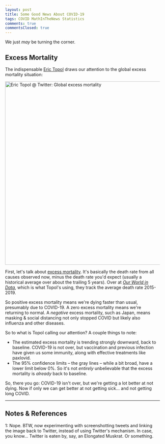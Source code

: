 ```yaml
---
layout: post
title: Some Good News About COVID-19
tags: COVID MathInTheNews Statistics
comments: true
commentsClosed: true
---
```


We just _may_ be turning the corner.  


## Excess Mortality  

The indispensable [Eric Topol](https://en.wikipedia.org/wiki/Eric_Topol) draws our
attention to the global excess mortality situation:  

<a href="https://twitter.com/EricTopol/status/1591574800925097985"><img src="{{ site.baseurl }}/images/2022-11-12-some-covid-good-news-topol-1.jpg" width="550" height="596" alt="Eric Topol @ Twitter: Global excess mortality" title="Eric Topol @ Twitter: Global excess mortality"></a>

First, let's talk about
[excess mortality](https://ourworldindata.org/excess-mortality-covid#what-is-excess-mortality).
It's basically the death rate from all causes observed now, minus the death rate you'd
expect (usually a historical average over about the trailing 5 years).  Over at
[_Our World in Data_](https://ourworldindata.org/), which is what Topol's using, they
track the average death rate 2015-2019.  

So positive excess mortality means we're dying faster than usual, presumably due to
COVID-19.  A zero excess mortality means we're returning to normal.  A _negative_ excess
mortality, such as Japan, means masking &amp; social distancing not only stopped COVID but
likely also influenza and other diseases.  

So to what is Topol calling our attention?  A couple things to note:  
- The estimated excess mortality is trending strongly downward, back to baseline.
  COVID-19 is not over, but vaccination and previous infection have given us some
  immunity, along with effective treatments like paxlovid.  
- The 95% confidence limits &ndash; the gray lines &ndash; while a bit broad, have a lower
  limit below 0%.  So it's not _entirely_ unbelievable that the excess mortality is
  _already_ back to baseline.  
  
So, there you go: COVID-19 isn't over, but we're getting a lot better at not dying.  Now
if only we can get better at not getting sick&hellip; and not getting long COVID.  


---

## Notes &amp; References  

<!--
<sup id="fn1a">[[1]](#fn1)</sup>

<a id="fn1">1</a>: ***, ["***"](***), *** [↩](#fn1a)  

<a href="{{ site.baseurl }}/images/***">
  <img src="{{ site.baseurl }}/images/***" width="400" height="***" alt="***" title="***" style="float: right; margin: 3px 3px 3px 3px; border: 1px solid #000000;">
</a>

<iframe width="400" height="224" src="***" allow="accelerometer; encrypted-media; gyroscope; picture-in-picture" allowfullscreen style="float: right; margin: 3px 3px 3px 3px; border: 1px solid #000000;"></iframe>
-->

<a id="fn1">1</a>: Nope. BTW, now experimenting with screenshotting tweets and linking
the image back to Twitter, instead of using Twitter's mechanism.  In case, you know&hellip; Twitter
is eaten by, say, an Elongated Muskrat.  Or something.  
